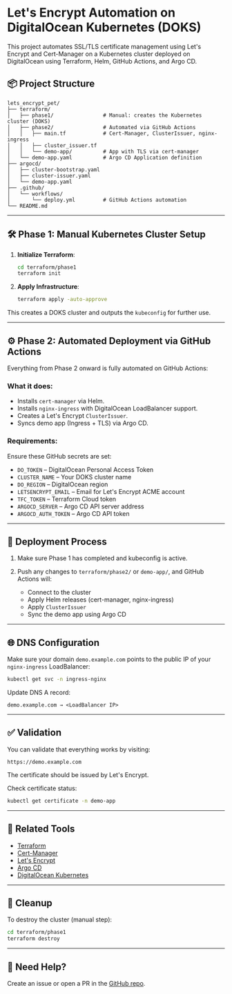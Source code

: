 # Let's Encrypt Automation on DigitalOcean Kubernetes (DOKS)

This project automates SSL/TLS certificate management using Let's Encrypt and Cert-Manager on a Kubernetes cluster deployed on DigitalOcean using Terraform, Helm, GitHub Actions, and Argo CD.

## 📦 Project Structure

```
lets_encrypt_pet/
├── terraform/
│   ├── phase1/                # Manual: creates the Kubernetes cluster (DOKS)
│   ├── phase2/                # Automated via GitHub Actions
│   │   ├── main.tf            # Cert-Manager, ClusterIssuer, nginx-ingress
│   │   ├── cluster_issuer.tf
│   │   └── demo-app/          # App with TLS via cert-manager
│   └── demo-app.yaml          # Argo CD Application definition
├── argocd/
│   ├── cluster-bootstrap.yaml
│   ├── cluster-issuer.yaml
│   └── demo-app.yaml
├── .github/
│   └── workflows/
│       └── deploy.yml         # GitHub Actions automation
└── README.md
```

---

## 🛠️ Phase 1: Manual Kubernetes Cluster Setup

1. **Initialize Terraform**:

   ```bash
   cd terraform/phase1
   terraform init
   ```
2. **Apply Infrastructure**:

   ```bash
   terraform apply -auto-approve
   ```

This creates a DOKS cluster and outputs the `kubeconfig` for further use.

---

## ⚙️ Phase 2: Automated Deployment via GitHub Actions

Everything from Phase 2 onward is fully automated on GitHub Actions:

### What it does:

* Installs `cert-manager` via Helm.
* Installs `nginx-ingress` with DigitalOcean LoadBalancer support.
* Creates a Let's Encrypt `ClusterIssuer`.
* Syncs demo app (Ingress + TLS) via Argo CD.

### Requirements:

Ensure these GitHub secrets are set:

* `DO_TOKEN` – DigitalOcean Personal Access Token
* `CLUSTER_NAME` – Your DOKS cluster name
* `DO_REGION` – DigitalOcean region
* `LETSENCRYPT_EMAIL` – Email for Let's Encrypt ACME account
* `TFC_TOKEN` – Terraform Cloud token
* `ARGOCD_SERVER` – Argo CD API server address
* `ARGOCD_AUTH_TOKEN` – Argo CD API token

---

## 🚀 Deployment Process

1. Make sure Phase 1 has completed and kubeconfig is active.
2. Push any changes to `terraform/phase2/` or `demo-app/`, and GitHub Actions will:

   * Connect to the cluster
   * Apply Helm releases (cert-manager, nginx-ingress)
   * Apply `ClusterIssuer`
   * Sync the demo app using Argo CD

---

## 🌐 DNS Configuration

Make sure your domain `demo.example.com` points to the public IP of your `nginx-ingress` LoadBalancer:

```bash
kubectl get svc -n ingress-nginx
```

Update DNS A record:

```
demo.example.com → <LoadBalancer IP>
```

---

## ✅ Validation

You can validate that everything works by visiting:

```
https://demo.example.com
```

The certificate should be issued by Let's Encrypt.

Check certificate status:

```bash
kubectl get certificate -n demo-app
```

---

## 📎 Related Tools

* [Terraform](https://www.terraform.io/)
* [Cert-Manager](https://cert-manager.io/)
* [Let's Encrypt](https://letsencrypt.org/)
* [Argo CD](https://argo-cd.readthedocs.io/)
* [DigitalOcean Kubernetes](https://www.digitalocean.com/products/kubernetes)

---

## 🧹 Cleanup

To destroy the cluster (manual step):

```bash
cd terraform/phase1
terraform destroy
```

---

## 🙋 Need Help?

Create an issue or open a PR in the [GitHub repo](https://github.com/Flaxeny/lets_encrypt_pet).


